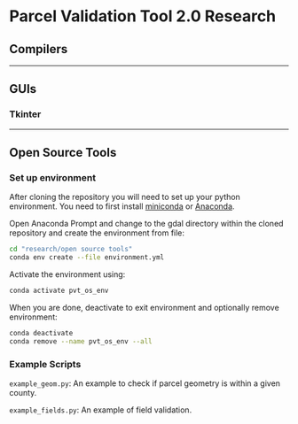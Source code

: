 # Parcel Validation Tool 2.0 Research

## Compilers

---

## GUIs

### Tkinter

---

## Open Source Tools


### Set up environment

After cloning the repository you will need to set up your python environment. You need to first install [miniconda](https://docs.conda.io/en/latest/miniconda.html) or [Anaconda](https://www.anaconda.com/products/individual).

Open Anaconda Prompt and change to the gdal directory within the cloned repository and create the environment from file:
```bash
cd "research/open source tools"
conda env create --file environment.yml
```

Activate the environment using:
```bash
conda activate pvt_os_env
```

When you are done, deactivate to exit environment and optionally remove environment:
```bash
conda deactivate
conda remove --name pvt_os_env --all
```

### Example Scripts

`example_geom.py`: An example to check if parcel geometry is within a given county.

`example_fields.py`: An example of field validation.
